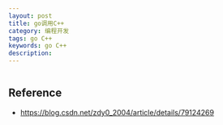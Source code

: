 ```yaml
---
layout: post
title: go调用C++
category: 编程开发
tags: go C++
keywords: go C++
description: 
---
```


```

```

## Reference

* <https://blog.csdn.net/zdy0_2004/article/details/79124269>